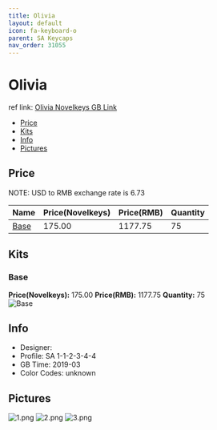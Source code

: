 ```yaml
---
title: Olivia
layout: default
icon: fa-keyboard-o
parent: SA Keycaps
nav_order: 31055
---
```


# Olivia

ref link: [Olivia Novelkeys GB Link](https://novelkeys.xyz/products/sa-olivia-gb)

* [Price](#price)
* [Kits](#kits)
* [Info](#info)
* [Pictures](#pictures)


## Price  
NOTE: USD to RMB exchange rate is 6.73

| Name          | Price(Novelkeys)    |  Price(RMB) | Quantity |
| ------------- | ------------ |  ---------- | -------- |
|[Base](#base)|175.00|1177.75|75|


## Kits
### Base
**Price(Novelkeys):** 175.00    **Price(RMB):** 1177.75    **Quantity:** 75  
<img src="{{ 'assets/images/sa-keycaps/olivia/kits_pics/base.jpg' | relative_url }}" alt="Base" class="image featured">


## Info
* Designer: 
* Profile: SA 1-1-2-3-4-4
* GB Time: 2019-03
* Color Codes: unknown  


## Pictures
<img src="{{ 'assets/images/sa-keycaps/olivia/rendering_pics/1.png' | relative_url }}" alt="1.png" class="image featured">
<img src="{{ 'assets/images/sa-keycaps/olivia/rendering_pics/2.png' | relative_url }}" alt="2.png" class="image featured">
<img src="{{ 'assets/images/sa-keycaps/olivia/rendering_pics/3.png' | relative_url }}" alt="3.png" class="image featured">
